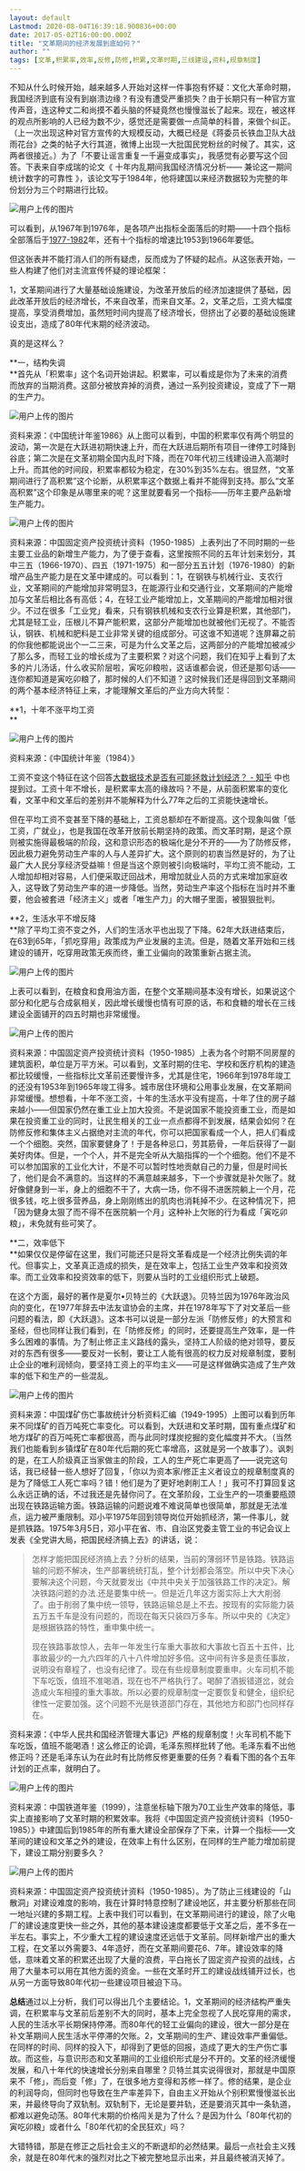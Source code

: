 ```yaml
---
layout: default
Lastmod: 2020-08-04T16:39:18.900836+00:00
date: 2017-05-02T16:00:00.000Z
title: "文革期间的经济发展到底如何？"
author: ""
tags: [文革,积累率,效率,反修,防修,积累,文革时期,三线建设,资料,规章制度]
---
```


不知从什么时候开始，越来越多人开始对这样一件事抱有怀疑：文化大革命时期，我国经济到底有没有到崩溃边缘？有没有遭受严重损失？由于长期只有一种官方宣传声音，连这种丈二和尚摸不着头脑的怀疑竟然也慢慢滋长了起来。现在，被这样的观点所影响的人已经为数不少，感觉还是需要做一点简单的科普，来做个纠正。（上一次出现这种对官方宣传的大规模反动，大概已经是《蒋委员长铁血卫队大战雨花台》之类的帖子大行其道，微博上出现一大批国民党粉丝的时候了。其实，这两者很接近。）为了「不要让谣言重复一千遍变成事实」，我感觉有必要写这个回答。下表来自李成瑞的论文《 十年内乱期间我国经济情况分析—— 兼论这一期间统计数字的可靠性 》，该论文写于1984年，他将建国以来经济数据较为完整的年份划分为三个时期进行比较。

![用户上传的图片](https://images.weserv.nl/?url=https%3A//pic1.zhimg.com/v2-c5e0d335408e10f179c4cf7f72708a02_b.png)

  
可以看到，从1967年到1976年，是各项产出指标全面落后的时期——十四个指标全部落后于[1977-1982](tel:1977-1982)年，还有十个指标的增速比1953到1966年要低。

但这张表并不能打消人们的所有疑虑，反而成为了怀疑的起点。从这张表开始，一些人构建了他们对主流宣传怀疑的理论框架：

1，文革期间进行了大量基础设施建设，为改革开放后的经济加速提供了基础，因此改革开放后的经济增长，不来自改革，而来自文革。2，文革之后，工资大幅度提高，享受消费增加，虽然短时间内提高了经济增长，但挤出了必要的基础设施建设支出，造成了80年代末期的经济波动。

真的是这样么？

  
**一，结构失调  
**首先从「积累率」这个名词开始讲起。积累率，可以看成是你为了未来的消费而放弃的当期消费。这部分被放弃掉的消费，通过一系列投资建设，变成了下一期的生产力。  

![用户上传的图片](https://images.weserv.nl/?url=https%3A//pic3.zhimg.com/v2-db1a4367c5a1418dc032a46425b99185_b.png)

资料来源：《中国统计年鉴1986》从上图可以看到，中国的积累率仅有两个明显的波动，第一次是在大跃进初期快速上升，而在大跃进后期所有项目一律停工时降到谷底；第二次是在文革初期全国内乱时下降，而在70年代初三线建设进入高潮时上升。而其他的时间段，积累率都较为稳定，在30%到35%左右。很显然，“文革期间进行了高积累”这个论断，从积累率这个数据上看并不能得到支持。那么“文革高积累”这个印象是从哪里来的呢？这里就要看另一个指标——历年主要产品新增生产能力。

![用户上传的图片](https://images.weserv.nl/?url=https%3A//pic2.zhimg.com/v2-b2e6724a56026c4b3d4d25fda04496ed_b.png)

资料来源：中国固定资产投资统计资料（1950-1985）上表列出了不同时期的一些主要工业品的新增生产能力，为了便于查看，这里按照不同的五年计划来划分，其中三五（1966-1970）、四五（1971-1975）和一部分五五计划（1976-1980）的新增产品生产能力是在文革中建成的。可以看到：1，在钢铁与机械行业、支农行业，文革期间的产能增加非常明显3，在能源行业和交通行业，文革期间的产能增加与文革后相比各有高低；4，在轻工业产能增加上，文革期间的产能增加相对很少。不过在很多「工业党」看来，只有钢铁机械和支农行业算是积累，其他部门，尤其是轻工业，压根儿不算产能积累，这部分产能增加也就被他们无视了。不能否认，钢铁、机械和肥料是工业非常关键的组成部分。可这谁不知道呢？连屏幕之前的你我他都能说出个一二三来，可是为什么文革之后，这两部分的产能增加被减少了那么多，而轻工业的增长成为了主要积累？对这个问题，我们在知乎上看到了太多的片儿汤话，什么收买阶层啦，寅吃卯粮啦，这话谁都会说，但还是那句话——连你都知道是寅吃卯粮了，那时候的人们不知道？这时候我们还是得回到文革期间的两个基本经济特征上来，才能理解文革后的产业方向大转型：

**1，十年不涨平均工资  
**

![用户上传的图片](https://images.weserv.nl/?url=https%3A//pic4.zhimg.com/v2-6879d0ae52f8df3b51c9522dc159c2fa_b.png)

资料来源：《中国统计年鉴（1984）》

工资不变这个特征在这个回答[大数据技术是否有可能拯救计划经济？ - 知乎](https://www.zhihu.com/question/41373242/answer/151590689) 中也提到过。工资十年不增长，是积累率太高的缘故吗？不是，从前面积累率的变化看，文革中和文革后的差别并不能解释为什么77年之后的工资能快速增长。

但在平均工资不变甚至下降的基础上，工资总额却在不断提高。这个现象叫做「低工资，广就业」，也是我国在改革开放前长期坚持的政策。而文革时期，是这个原则被实施得最极端的阶段，这和意识形态的极端化是分不开的——为了防修反修，因此极力避免劳动生产率的人与人差异扩大。这个原则的初衷当然是好的，为了让最广大人民分享经济受益嘛！但是当这个原则被引向极端时，平均工资不能动，工人增加却相对容易，人们便采取迂回战术，用增加就业人员的方式来增加家庭收入，这导致了劳动生产率的进一步降低。当然，劳动生产率这个指标在当时并不重要，他会被套进「经济主义」或者「唯生产力」的大帽子里面，被狠狠批判。

**2，生活水平不增反降  
**除了平均工资不变之外，人们的生活水平也出现了下降。62年大跃进结束后，在63到65年，「抓吃穿用」政策成为产业发展的主流。但是，随着文革开始和三线建设的铺开，吃穿用政策无疾而终，重工业偏向的政策重新占据主流。

  

![用户上传的图片](https://images.weserv.nl/?url=https%3A//picb.zhimg.com/v2-0698bf97654da168a872691d76671a56_b.png)

上表可以看到，在粮食和食用油方面，在整个文革期间基本没有增长，如果说这个部分和化肥与合成氨相关，因此增长缓慢也情有可原的话，布和食糖的增长在三线建设全面铺开的四五时期也非常缓慢。

![用户上传的图片](https://images.weserv.nl/?url=https%3A//pic2.zhimg.com/v2-da217cd8ceea1315449540262baf7cc0_b.png)

资料来源：中国固定资产投资统计资料（1950-1985）上表为各个时期不同房屋的建筑面积，单位是万平方米。可以看到，文革时期的住宅、学校和医疗机构的建造都比较缓慢，一些指标比文革前还要慢许多，尤其是住宅，1966年到1978年竣工的还没有1953年到1965年竣工得多。城市居住环境和公用事业发展，在文革期间非常缓慢。想想看，十年不涨工资，十年的生活水平没有提高，十年了住的房子越来越小——但国家仍然在重工业上加大投资。不是说国家不能投资重工业，而是如果在投资重工业的同时，让民生相关的工业一点点都得不到发展，结果会如何？在防修反修和集体主义占据绝对主流的年代，你可以把国家看成一个人，把人们看成一个个细胞。突然，国家要健身了！于是各种忌口，劳其筋骨，一年后获得了一副美好肉体。但是，一个个人，并不是完全听从大脑指挥的一个个细胞。他们不是不可以参加国家的工业化大计，不是不可以暂时性地贡献自己的力量，但是时间长了，他们是会不满意的。当这样的不满意越来越多，下一个步骤就是补欠账了。就好像健身到一半，身上的细胞不干了，大病一场，你不得不进医院躺上一个月，花很多钱，吃上很多营养品，身上刚刚练出的肌肉也消耗掉不少。在这种情况下，把「因为健身太狠了而不得不在医院躺一个月」这种补上欠账的行为看成「寅吃卯粮」，未免就有些可笑了。

**二，效率低下  
**如果仅仅是停留在这里，我们可能还只是将文革看成是一个经济比例失调的年代。但事实上，文革真正造成的损失，是在效率上，包括工业生产效率和投资效率。而工业效率和投资效率的低下，则要从当时的工业组织形式上破题。

在这个方面，最好的著作是夏尔•贝特兰的《大跃退》。贝特兰因为1976年政治风向的变化，在1977年辞去中法友谊协会的主席，并在1978年写下了对文革后一些问题的看法，即《大跃退》。这本书可以说是一部分左派「防修反修」的大预言和圣经，但也同样让我们看到，在「防修反修」的同时，还要提高生产效率，是一件多么困难的事情。为了制止修正主义路线的露头，坚持工人阶级的绝对领导，要反对的东西有很多——要反对一长制，要让工人能有很高的权力反对规章制度，要制止企业的唯利润倾向，要坚持工资上的平均主义——可是这样做确实造成了生产效率的低下和生产的一些混乱。

![用户上传的图片](https://images.weserv.nl/?url=https%3A//pic4.zhimg.com/v2-8b50f390aaeace32578ce7558d96e1b1_b.png)

资料来源：中国煤矿伤亡事故统计分析资料汇编（1949-1995）上图可以看到历年来不同煤矿的百万吨死亡率变化。可以看到，大跃进和文革时期，国有重点煤矿和地方煤矿的百万吨死亡率都很高，而与此同时煤炭挖掘的变化幅度并不大。（当然我们也能看到乡镇煤矿在80年代后期的死亡率增高，这就是另一个故事了）。讽刺的是，在工人阶级真正当家做主的阶段，工人的生产死亡率更高了——说完这句话，我已经替一些人想好了回复，「你以为资本家/修正主义者设立的规章制度真的是为了降低工人死亡率吗？错！他们是为了更好地剥削工人！」我可不打算回复这么永远正确的话，不过我还是先替你问了。在文革阶段，工业生产的一项重要瓶颈出现在铁路运输方面。铁路运输的问题说难不难说简单也很简单，那就是无法准点，运力被严重限制。邓小平1975年回到领导岗位开始抓经济，第一件事儿，就是抓铁路。1975年3月5日，邓小平在省、市、自治区党委主管工业的书记会议上发表《全党讲大局，把国民经济搞上去》的讲话，说：

> 怎样才能把国民经济搞上去？分析的结果，当前的薄弱环节是铁路。铁路运输的问题不解决，生产部署统统打乱，整个计划都会落空。所以中央下决心要解决这个问题，今天就要发出《中共中央关于加强铁路工作的决定》。解决铁路问题的办法.还是要集中统一。但是近几年这方面实际上大大削弱了。由于削弱了集中统一领导，铁路运输总是上不去。按现有的实际能力装五万五千车是没有问题的，而现在每天只装四万多车。所以中央的《决定》是根据铁路的特性，重申集中统一。
> 
> 现在铁路事故惊人，去年一年发生行车重大事故和大事故七百五十五件，比事故最少的一九六四年的八十八件增加好多倍。这中间有许多是责任事故，说明没有章程了，也没有纪律了。现在有些规章制度要重申。火车司机不能下车吃饭，值班不准喝酒，现在也不严格执行了。喝醉了酒扳错道岔，就会造成火车相撞的重大事故。所以必要的规章制度一定要恢复和健全，组织纪律性一定要加强。这个问题不光是铁道部门存在，其他地方和部门也同样存在。

资料来源：《中华人民共和国经济管理大事记》严格的规章制度！火车司机不能下车吃饭，值班不能喝酒！这么修正的论调，毛泽东照样批转了他。毛泽东看不出他修正吗？还是毛泽东认为在此时有比防修反修更重要的任务？看看下图的各个五年计划的正点率，就明白了。

![用户上传的图片](https://images.weserv.nl/?url=https%3A//pic3.zhimg.com/v2-497a1170a5f44f22949fb36c0665d0f4_b.png)

资料来源：中国铁道年鉴（1999），注意坐标轴下限为70工业生产效率的降低，事实上直接影响了文革时期的积累效率。我将《中国固定资产投资统计资料（1950-1985）》中建国后到1985年的所有重大建设全部保存了下来，计算一个指标——文革间的建设和文革之外的建设，在效率上有什么区别，在同样的生产能力增加前提下，建设工期分别要多久？

![用户上传的图片](https://images.weserv.nl/?url=https%3A//pic1.zhimg.com/v2-88fe2162cf8210b8e3212308a8906b0d_b.png)

资料来源：中国固定资产投资统计资料（1950-1985）。为了防止三线建设的「山散洞」对建设难度的影响，我在计算时特意控制了建设地区，并主要分析那些在同一地址兴建的多期工程。上表中我们可以看到，在文革期间进行的建设，除了火电厂的建设速度更快一些之外，其他的基本建设速度都要低于文革之后，差不多在一半左右。事实上，不少重大工程的建设速度还远低于文革前。同样新增产出的重大工程，在文革以外需要3、4年造好，而在文革期间要花6、7年。建设效率的降低，意味着文革的积累还出现了大量的浪费，平白拖长了固定资产投资的战线，占用了大量本可以用在其他方面的资金。一些在文革时开工的建设战线铺开过长，也从另一方面导致80年代初一些建设项目被迫下马。

**总结**通过以上分析，我们可以得出几个主要结论。1，文革期间的经济结构严重失调，在积累率与文革前后差别不大的同时，基本上完全忽视了人民吃穿用的需求，人民的生活水平长期保持停滞。而80年代的轻工业偏向的建设，很大一部分是在补文革期间人民生活水平停滞的欠账。2，文革期间的生产、建设效率严重偏低。在同样的时间、同样的投入下，却得到了更低的回报，造成了更大的生产伤亡事故。而这些，与意识形态和文革期间的工业组织形式是分不开的。文革的经济缓慢发展，和八十年代的快速增长分别来自哪里？贝特兰其实说得很对，那就是中国原来不「修」，而后变「修」了，在很多地方变得和苏修一样了。修的结果，是企业的利润导向，但同时也导致在生产率差异下，自由主义开始从个别积累慢慢滋长出来，并最终导向了双轨制。双轨制下，无论是要并轨，还是要消灭其中一条轨道，都难以避免动荡。80年代末期的价格闯关是为了什么？是因为什么「80年代初的寅吃卯粮」或者什么「80年代初的全民狂欢」吗？

大错特错，那是在修正之后社会主义的不断退却的必然结果。最后一点社会主义残余，就是在80年代末的强烈对比之下被完整地显示出来，并且最终被消灭掉了。

